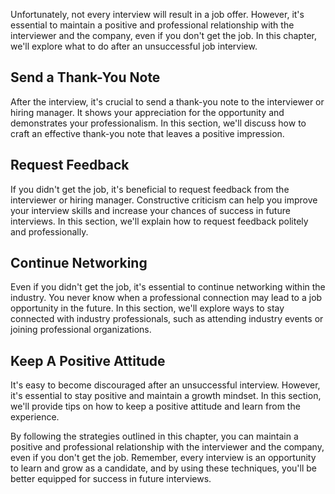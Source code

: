 
Unfortunately, not every interview will result in a job offer. However, it's essential to maintain a positive and professional relationship with the interviewer and the company, even if you don't get the job. In this chapter, we'll explore what to do after an unsuccessful job interview.

Send a Thank-You Note
---------------------

After the interview, it's crucial to send a thank-you note to the interviewer or hiring manager. It shows your appreciation for the opportunity and demonstrates your professionalism. In this section, we'll discuss how to craft an effective thank-you note that leaves a positive impression.

Request Feedback
----------------

If you didn't get the job, it's beneficial to request feedback from the interviewer or hiring manager. Constructive criticism can help you improve your interview skills and increase your chances of success in future interviews. In this section, we'll explain how to request feedback politely and professionally.

Continue Networking
-------------------

Even if you didn't get the job, it's essential to continue networking within the industry. You never know when a professional connection may lead to a job opportunity in the future. In this section, we'll explore ways to stay connected with industry professionals, such as attending industry events or joining professional organizations.

Keep A Positive Attitude
------------------------

It's easy to become discouraged after an unsuccessful interview. However, it's essential to stay positive and maintain a growth mindset. In this section, we'll provide tips on how to keep a positive attitude and learn from the experience.

By following the strategies outlined in this chapter, you can maintain a positive and professional relationship with the interviewer and the company, even if you don't get the job. Remember, every interview is an opportunity to learn and grow as a candidate, and by using these techniques, you'll be better equipped for success in future interviews.
